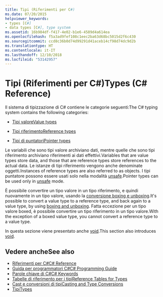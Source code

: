 ```yaml
---
title: Tipi (Riferimenti per C#)
ms.date: 07/20/2015
helpviewer_keywords:
- types [C#]
- data types [C#], type system
ms.assetid: 16b984df-f417-4e02-b1e6-4589d4a614ea
ms.openlocfilehash: f5a3ad9fef108c1eec2ba63d68bc5015d2f6c430
ms.sourcegitcommit: ccd8c36b0d74d99291d41aceb14cf98d74dc9d2b
ms.translationtype: HT
ms.contentlocale: it-IT
ms.lasthandoff: 12/10/2018
ms.locfileid: "53142957"
---
```

# <a name="types-c-reference"></a><span data-ttu-id="ce91b-102">Tipi (Riferimenti per C#)</span><span class="sxs-lookup"><span data-stu-id="ce91b-102">Types (C# Reference)</span></span>

<span data-ttu-id="ce91b-103">Il sistema di tipizzazione di C# contiene le categorie seguenti:</span><span class="sxs-lookup"><span data-stu-id="ce91b-103">The C# typing system contains the following categories:</span></span>

- [<span data-ttu-id="ce91b-104">Tipi valore</span><span class="sxs-lookup"><span data-stu-id="ce91b-104">Value types</span></span>](value-types.md)

- [<span data-ttu-id="ce91b-105">Tipi riferimento</span><span class="sxs-lookup"><span data-stu-id="ce91b-105">Reference types</span></span>](reference-types.md)

- [<span data-ttu-id="ce91b-106">Tipi di puntatori</span><span class="sxs-lookup"><span data-stu-id="ce91b-106">Pointer types</span></span>](../../programming-guide/unsafe-code-pointers/pointer-types.md)

 <span data-ttu-id="ce91b-107">Le variabili che sono tipi valore archiviano dati, mentre quelle che sono tipi riferimento archiviano riferimenti ai dati effettivi.</span><span class="sxs-lookup"><span data-stu-id="ce91b-107">Variables that are value types store data, and those that are reference types store references to the actual data.</span></span> <span data-ttu-id="ce91b-108">Le istanze di tipi riferimento vengono anche denominate oggetti.</span><span class="sxs-lookup"><span data-stu-id="ce91b-108">Instances of reference types are also referred to as objects.</span></span> <span data-ttu-id="ce91b-109">I tipi puntatore possono essere usati solo nella modalità [unsafe](unsafe.md).</span><span class="sxs-lookup"><span data-stu-id="ce91b-109">Pointer types can be used only in [unsafe](unsafe.md) mode.</span></span>

 <span data-ttu-id="ce91b-110">È possibile convertire un tipo valore in un tipo riferimento, e quindi nuovamente in un tipo valore, usando la [conversione boxing e unboxing](../../../csharp/programming-guide/types/boxing-and-unboxing.md).</span><span class="sxs-lookup"><span data-stu-id="ce91b-110">It's possible to convert a value type to a reference type, and back again to a value type, by using [boxing and unboxing](../../../csharp/programming-guide/types/boxing-and-unboxing.md).</span></span> <span data-ttu-id="ce91b-111">Fatta eccezione per un tipo valore boxed, è possibile convertire un tipo riferimento in un tipo valore.</span><span class="sxs-lookup"><span data-stu-id="ce91b-111">With the exception of a boxed value type, you cannot convert a reference type to a value type.</span></span>

 <span data-ttu-id="ce91b-112">In questa sezione viene presentato anche [void](void.md).</span><span class="sxs-lookup"><span data-stu-id="ce91b-112">This section also introduces [void](void.md).</span></span>

## <a name="see-also"></a><span data-ttu-id="ce91b-113">Vedere anche</span><span class="sxs-lookup"><span data-stu-id="ce91b-113">See also</span></span>

- [<span data-ttu-id="ce91b-114">Riferimenti per C#</span><span class="sxs-lookup"><span data-stu-id="ce91b-114">C# Reference</span></span>](../index.md)
- [<span data-ttu-id="ce91b-115">Guida per programmatori C#</span><span class="sxs-lookup"><span data-stu-id="ce91b-115">C# Programming Guide</span></span>](../../programming-guide/index.md)
- [<span data-ttu-id="ce91b-116">Parole chiave di C#</span><span class="sxs-lookup"><span data-stu-id="ce91b-116">C# Keywords</span></span>](index.md)
- [<span data-ttu-id="ce91b-117">Tabelle di riferimento per i tipi</span><span class="sxs-lookup"><span data-stu-id="ce91b-117">Reference Tables for Types</span></span>](reference-tables-for-types.md)
- [<span data-ttu-id="ce91b-118">Cast e conversioni di tipi</span><span class="sxs-lookup"><span data-stu-id="ce91b-118">Casting and Type Conversions</span></span>](../../programming-guide/types/casting-and-type-conversions.md)
- [<span data-ttu-id="ce91b-119">Tipi</span><span class="sxs-lookup"><span data-stu-id="ce91b-119">Types</span></span>](../../programming-guide/types/index.md)
